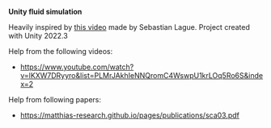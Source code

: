 **Unity fluid simulation** 

Heavily inspired by [this video](https://youtu.be/rSKMYc1CQHE?si=KNw_i1sN2_CWEmzA) made by Sebastian Lague.
Project created with Unity 2022.3

Help from the following videos:
* https://www.youtube.com/watch?v=lKXW7DRyyro&list=PLMrJAkhIeNNQromC4WswpU1krLOq5Ro6S&index=2

Help from following papers:
* https://matthias-research.github.io/pages/publications/sca03.pdf

